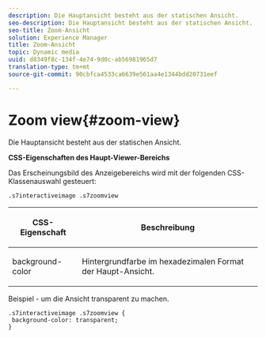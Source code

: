 ```yaml
---
description: Die Hauptansicht besteht aus der statischen Ansicht.
seo-description: Die Hauptansicht besteht aus der statischen Ansicht.
seo-title: Zoom-Ansicht
solution: Experience Manager
title: Zoom-Ansicht
topic: Dynamic media
uuid: d8349f8c-134f-4e74-9d0c-ab56981965d7
translation-type: tm+mt
source-git-commit: 90cbfca4533ca6639e561aa4e1344bdd20731eef

---
```



# Zoom view{#zoom-view}

Die Hauptansicht besteht aus der statischen Ansicht.

<!--<a id="section_061E550C1C1D4DB2BD663A898895B38C"></a>-->

**CSS-Eigenschaften des Haupt-Viewer-Bereichs**

Das Erscheinungsbild des Anzeigebereichs wird mit der folgenden CSS-Klassenauswahl gesteuert:

```
.s7interactiveimage .s7zoomview
```

<table id="table_94EE3F5BBE4547C0B4943471CEE7EDE4"> 
 <thead> 
  <tr> 
   <th colname="col1" class="entry"> <p> CSS-Eigenschaft </p> </th> 
   <th colname="col2" class="entry"> <p>Beschreibung </p> </th> 
  </tr> 
 </thead>
 <tbody> 
  <tr> 
   <td colname="col1"> <p> <span class="codeph"> background-color </span> </p> </td> 
   <td colname="col2"> <p> Hintergrundfarbe im hexadezimalen Format der Haupt-Ansicht. </p> </td> 
  </tr> 
 </tbody> 
</table>

Beispiel - um die Ansicht transparent zu machen.

```
.s7interactiveimage .s7zoomview { 
 background-color: transparent; 
}
```

